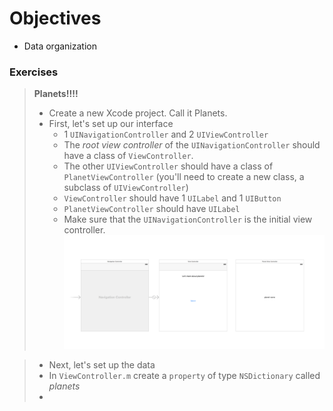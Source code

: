 # Objectives
* Data organization

### Exercises
> **Planets!!!!**
> * Create a new Xcode project. Call it Planets.
> * First, let's set up our interface
>    * 1 `UINavigationController` and 2 `UIViewController`
>    * The *root view controller* of the `UINavigationController` should have a class of `ViewController`.
>    * The other `UIViewController` should have a class of `PlanetViewController` (you'll need to create a new class, a subclass of `UIViewController`)
>    * `ViewController` should have 1 `UILabel` and 1 `UIButton`
>    * `PlanetViewController` should have `UILabel`
>    * Make sure that the `UINavigationController` is the initial view controller.
![image](https://github.com/accesscode-2-2/unit-1/blob/master/lessons/week-5/images/storyboard.png?raw=true)

> * Next, let's set up the data
> * In `ViewController.m` create a `property` of type `NSDictionary` called *planets*
> * 
